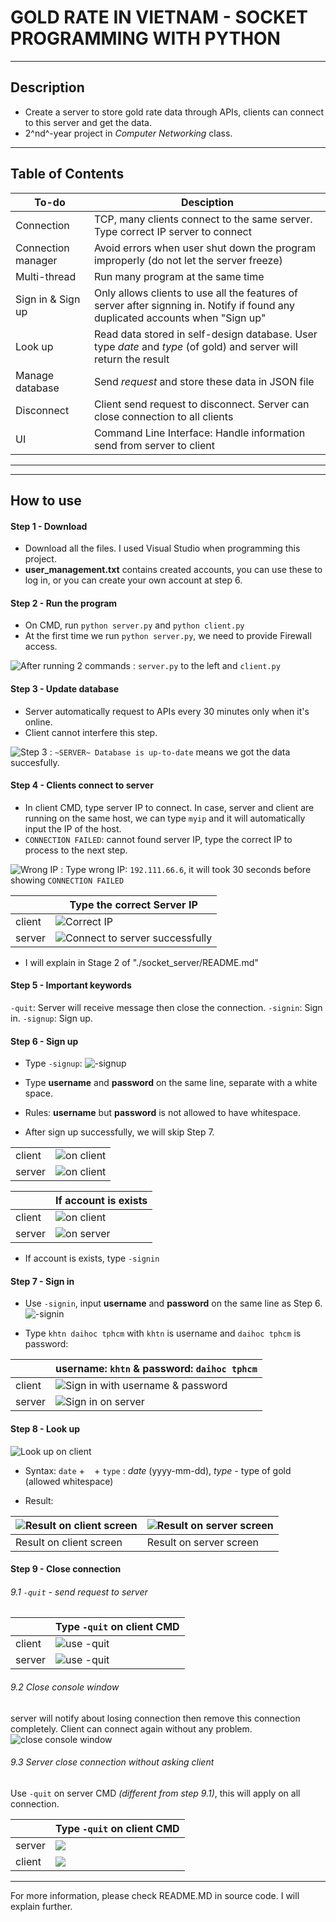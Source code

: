 # GOLD RATE IN VIETNAM - SOCKET PROGRAMMING WITH PYTHON

---

## Description

- Create a server to store gold rate data through APIs, clients can connect to this server and get the data.
- 2^nd^-year project in _Computer Networking_ class.

---

## Table of Contents

| To-do              | Desciption                                                                                                                      |
| ------------------ | ------------------------------------------------------------------------------------------------------------------------------- |
| Connection         | TCP, many clients connect to the same server. Type correct IP server to connect                                                 |
| Connection manager | Avoid errors when user shut down the program improperly (do not let the server freeze)                                          |
| Multi-thread       | Run many program at the same time                                                                                               |
| Sign in & Sign up  | Only allows clients to use all the features of server after signning in. Notify if found any duplicated accounts when "Sign up" |
| Look up            | Read data stored in self-design database. User type _date_ and _type_ (of gold) and server will return the result               |
| Manage database    | Send _request_ and store these data in JSON file                                                                                |
| Disconnect         | Client send request to disconnect. Server can close connection to all clients                                                   |
| UI                 | Command Line Interface: Handle information send from server to client                                                           |

---

---

## How to use

#### Step 1 - Download

- Download all the files. I used Visual Studio when programming this project.
- **user_management.txt** contains created accounts, you can use these to log in, or you can create your own account at step 6.

#### Step 2 - Run the program

- On CMD, run `python server.py` and `python client.py`
- At the first time we run `python server.py`, we need to provide Firewall access.

![After running 2 commands](./Screenshots/step2.png)
: `server.py` to the left and `client.py`

#### Step 3 - Update database

- Server automatically request to APIs every 30 minutes only when it's online.
- Client cannot interfere this step.

![Step 3](Screenshots/step3.png)
: `~SERVER~ Database is up-to-date` means we got the data succesfully.

#### Step 4 - Clients connect to server

- In client CMD, type server IP to connect. In case, server and client are running on the same host, we can type `myip` and it will automatically input the IP of the host.
- `CONNECTION FAILED`: cannot found server IP, type the correct IP to process to the next step.

![Wrong IP](Screenshots/step4a.png)
: Type wrong IP: `192.111.66.6`, it will took 30 seconds before showing `CONNECTION FAILED`

|        | Type the correct Server IP                                |
| ------ | --------------------------------------------------------- |
| client | ![Correct IP](Screenshots/step4b.png)                     |
| server | ![Connect to server successfully](Screenshots/step4c.png) |

- I will explain in Stage 2 of "./socket_server/README.md"

#### Step 5 - Important keywords

`-quit`: Server will receive message then close the connection.
`-signin`: Sign in.
`-signup`: Sign up.

#### Step 6 - Sign up

- Type `-signup`:
  ![`-signup`](Screenshots/step6a.png)

- Type **username** and **password** on the same line, separate with a white space.

- Rules: **username** but **password** is not allowed to have whitespace.
- After sign up successfully, we will skip Step 7.

|        |                                      |
| ------ | ------------------------------------ |
| client | ![on client](Screenshots/step6b.png) |
| server | ![on client](Screenshots/step6c.png) |

|        | If account is exists                   |
| ------ | -------------------------------------- |
| client | ![on client](./Screenshots/step6d.png) |
| server | ![on server](./Screenshots/step6e.png) |

- If account is exists, type `-signin`

#### Step 7 - Sign in

- Use `-signin`, input **username** and **password** on the same line as Step 6.
  ![`-signin`](Screenshots/step7a.png)

- Type `khtn daihoc tphcm` with `khtn` is username and `daihoc tphcm` is password:

|        | **username**: `khtn` & **password**: `daihoc tphcm`           |
| ------ | ------------------------------------------------------------- |
| client | ![`Sign in with username & password`](Screenshots/step7b.png) |
| server | ![`Sign in on server`](Screenshots/step7c.png)                |

#### Step 8 - Look up

![Look up on client](Screenshots/step8a.png)

- Syntax: `date` + ` ` + `type`
  : _date_ (yyyy-mm-dd), _type_ - type of gold (allowed whitespace)

- Result:

| ![Result on client screen](Screenshots/step8b.png) | ![Result on server screen](Screenshots/step8c.png) |
| -------------------------------------------------- | -------------------------------------------------- |
| Result on client screen                            | Result on server screen                            |

#### Step 9 - Close connection

###### 9.1 `-quit` - send request to server

|        | Type `-quit` on **client** CMD           |
| ------ | ---------------------------------------- |
| client | ![use `-quit`](Screenshots/step9.1a.png) |
| server | ![use `-quit`](Screenshots/step9.1b.png) |

###### 9.2 Close console window

server will notify about losing connection then remove this connection completely. Client can connect again without any problem.
![close console window](Screenshots/step9.2.png)

###### 9.3 Server close connection without asking client

Use `-quit` on server CMD _(different from step 9.1)_, this will apply on all connection.

|        | Type `-quit` on client CMD    |
| ------ | ----------------------------- |
| server | ![](Screenshots/step9.3a.png) |
| client | ![](Screenshots/step9.3b.png) |

---

For more information, please check README.MD in source code. I will explain further.
